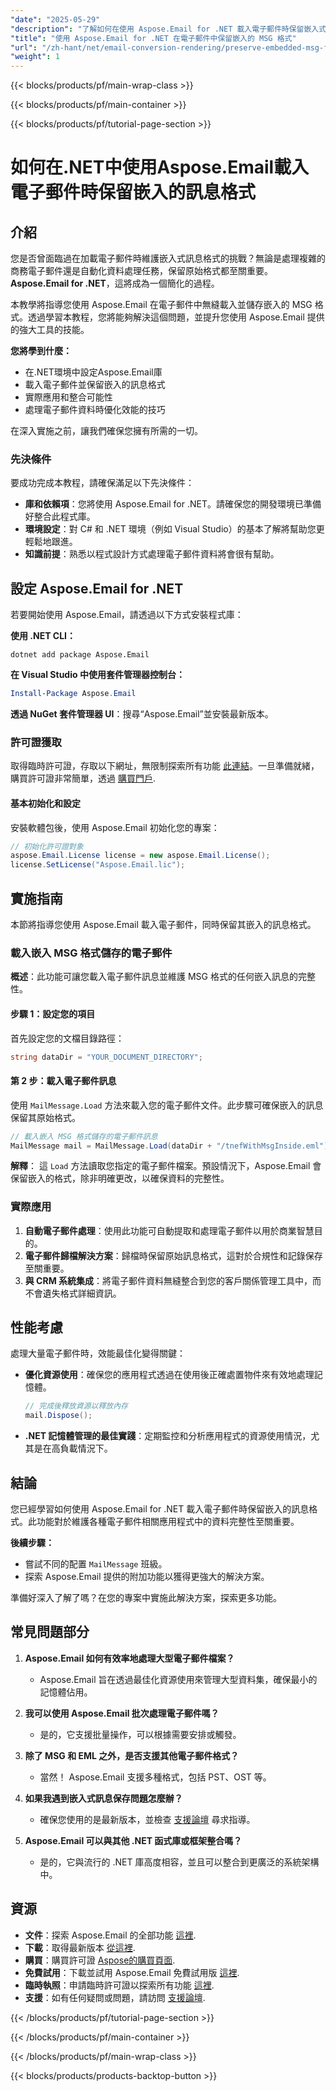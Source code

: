 ```yaml
---
"date": "2025-05-29"
"description": "了解如何在使用 Aspose.Email for .NET 載入電子郵件時保留嵌入式訊息格式，確保資料完整性並無縫整合到您的應用程式中。"
"title": "使用 Aspose.Email for .NET 在電子郵件中保留嵌入的 MSG 格式"
"url": "/zh-hant/net/email-conversion-rendering/preserve-embedded-msg-formats-aspose-email-net/"
"weight": 1
---
```


{{< blocks/products/pf/main-wrap-class >}}

{{< blocks/products/pf/main-container >}}

{{< blocks/products/pf/tutorial-page-section >}}
# 如何在.NET中使用Aspose.Email載入電子郵件時保留嵌入的訊息格式

## 介紹

您是否曾面臨過在加載電子郵件時維護嵌入式訊息格式的挑戰？無論是處理複雜的商務電子郵件還是自動化資料處理任務，保留原始格式都至關重要。 **Aspose.Email for .NET**，這將成為一個簡化的過程。

本教學將指導您使用 Aspose.Email 在電子郵件中無縫載入並儲存嵌入的 MSG 格式。透過學習本教程，您將能夠解決這個問題，並提升您使用 Aspose.Email 提供的強大工具的技能。

**您將學到什麼：**
- 在.NET環境中設定Aspose.Email庫
- 載入電子郵件並保留嵌入的訊息格式
- 實際應用和整合可能性
- 處理電子郵件資料時優化效能的技巧

在深入實施之前，讓我們確保您擁有所需的一切。

### 先決條件

要成功完成本教程，請確保滿足以下先決條件：
- **庫和依賴項**：您將使用 Aspose.Email for .NET。請確保您的開發環境已準備好整合此程式庫。
- **環境設定**：對 C# 和 .NET 環境（例如 Visual Studio）的基本了解將幫助您更輕鬆地跟進。
- **知識前提**：熟悉以程式設計方式處理電子郵件資料將會很有幫助。

## 設定 Aspose.Email for .NET

若要開始使用 Aspose.Email，請透過以下方式安裝程式庫：

**使用 .NET CLI：**
```shell
dotnet add package Aspose.Email
```

**在 Visual Studio 中使用套件管理器控制台：**
```powershell
Install-Package Aspose.Email
```

**透過 NuGet 套件管理器 UI**：搜尋“Aspose.Email”並安裝最新版本。

### 許可證獲取

取得臨時許可證，存取以下網址，無限制探索所有功能 [此連結](https://purchase.aspose.com/temporary-license/)。一旦準備就緒，購買許可證非常簡單，透過 [購買門戶](https://purchase。aspose.com/buy).

#### 基本初始化和設定

安裝軟體包後，使用 Aspose.Email 初始化您的專案：

```csharp
// 初始化許可證對象
aspose.Email.License license = new aspose.Email.License();
license.SetLicense("Aspose.Email.lic");
```

## 實施指南

本節將指導您使用 Aspose.Email 載入電子郵件，同時保留其嵌入的訊息格式。

### 載入嵌入 MSG 格式儲存的電子郵件

**概述**：此功能可讓您載入電子郵件訊息並維護 MSG 格式的任何嵌入訊息的完整性。

#### 步驟 1：設定您的項目

首先設定您的文檔目錄路徑：

```csharp
string dataDir = "YOUR_DOCUMENT_DIRECTORY";
```

#### 第 2 步：載入電子郵件訊息

使用 `MailMessage.Load` 方法來載入您的電子郵件文件。此步驟可確保嵌入的訊息保留其原始格式。

```csharp
// 載入嵌入 MSG 格式儲存的電子郵件訊息
MailMessage mail = MailMessage.Load(dataDir + "/tnefWithMsgInside.eml");
```

**解釋**： 這 `Load` 方法讀取您指定的電子郵件檔案。預設情況下，Aspose.Email 會保留嵌入的格式，除非明確更改，以確保資料的完整性。

### 實際應用

1. **自動電子郵件處理**：使用此功能可自動提取和處理電子郵件以用於商業智慧目的。
2. **電子郵件歸檔解決方案**：歸檔時保留原始訊息格式，這對於合規性和記錄保存至關重要。
3. **與 CRM 系統集成**：將電子郵件資料無縫整合到您的客戶關係管理工具中，而不會遺失格式詳細資訊。

## 性能考慮

處理大量電子郵件時，效能最佳化變得關鍵：

- **優化資源使用**：確保您的應用程式透過在使用後正確處置物件來有效地處理記憶體。
  
  ```csharp
  // 完成後釋放資源以釋放內存
  mail.Dispose();
  ```

- **.NET 記憶體管理的最佳實踐**：定期監控和分析應用程式的資源使用情況，尤其是在高負載情況下。

## 結論

您已經學習如何使用 Aspose.Email for .NET 載入電子郵件時保留嵌入的訊息格式。此功能對於維護各種電子郵件相關應用程式中的資料完整性至關重要。 

**後續步驟：**
- 嘗試不同的配置 `MailMessage` 班級。
- 探索 Aspose.Email 提供的附加功能以獲得更強大的解決方案。

準備好深入了解了嗎？在您的專案中實施此解決方案，探索更多功能。

## 常見問題部分

1. **Aspose.Email 如何有效率地處理大型電子郵件檔案？**
   - Aspose.Email 旨在透過最佳化資源使用來管理大型資料集，確保最小的記憶體佔用。

2. **我可以使用 Aspose.Email 批次處理電子郵件嗎？**
   - 是的，它支援批量操作，可以根據需要安排或觸發。

3. **除了 MSG 和 EML 之外，是否支援其他電子郵件格式？**
   - 當然！ Aspose.Email 支援多種格式，包括 PST、OST 等。

4. **如果我遇到嵌入式訊息保存問題怎麼辦？**
   - 確保您使用的是最新版本，並檢查 [支援論壇](https://forum.aspose.com/c/email/10) 尋求指導。

5. **Aspose.Email 可以與其他 .NET 函式庫或框架整合嗎？**
   - 是的，它與流行的 .NET 庫高度相容，並且可以整合到更廣泛的系統架構中。

## 資源

- **文件**：探索 Aspose.Email 的全部功能 [這裡](https://reference。aspose.com/email/net/).
- **下載**：取得最新版本 [從這裡](https://releases。aspose.com/email/net/).
- **購買**：購買許可證 [Aspose的購買頁面](https://purchase。aspose.com/buy).
- **免費試用**：下載並試用 Aspose.Email 免費試用版 [這裡](https://releases。aspose.com/email/net/).
- **臨時執照**：申請臨時許可證以探索所有功能 [這裡](https://purchase。aspose.com/temporary-license/).
- **支援**：如有任何疑問或問題，請訪問 [支援論壇](https://forum。aspose.com/c/email/10).

{{< /blocks/products/pf/tutorial-page-section >}}

{{< /blocks/products/pf/main-container >}}

{{< /blocks/products/pf/main-wrap-class >}}

{{< blocks/products/products-backtop-button >}}